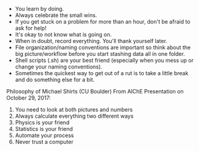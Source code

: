 * You learn by doing. 
* Always celebrate the small wins. 
* If you get stuck on a problem for more than an hour, don't be afraid to ask for help! 
* It's okay to not know what is going on.
* When in doubt, record everything. You'll thank yourself later.
* File organization/naming conventions are important so think about the big picture/workflow before you start stashing data all in one folder.
* Shell scripts (.sh) are your best friend (especially when you mess up or change your naming conventions).
* Sometimes the quickest way to get out of a rut is to take a little break and do something else for a bit.

Philosophy of Michael Shirts (CU Boulder)
From AIChE Presentation on October 29, 2017:

1. You need to look at both pictures and numbers
2. Always calculate everything two different ways
3. Physics is your friend
4. Statistics is your friend
5. Automate your process
6. Never trust a computer